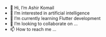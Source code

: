 - 👋 Hi, I’m Ashir Komail
- 👀 I’m interested in artificial intelligence
- 🌱 I’m currently learning Flutter development
- 💞️ I’m looking to collaborate on ...
- 📫 How to reach me ...

<!---
AshirKomail/AshirKomail is a ✨ special ✨ repository because its `README.md` (this file) appears on your GitHub profile.
You can click the Preview link to take a look at your changes.
--->
